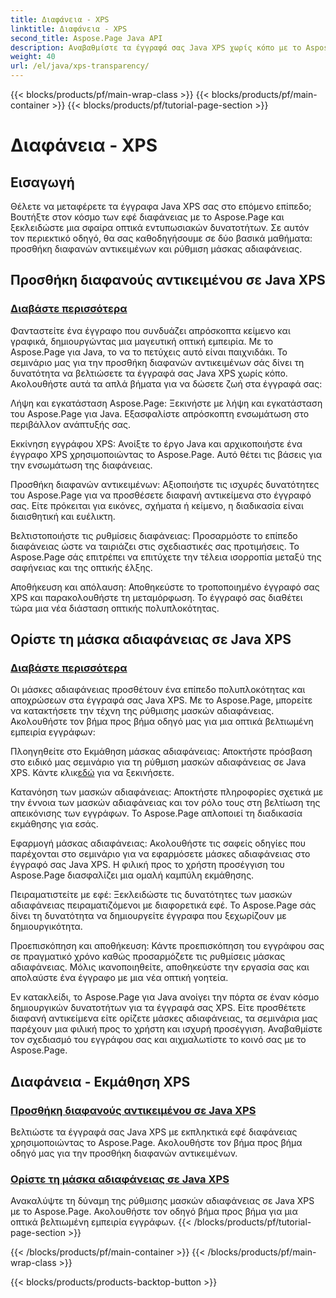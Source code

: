 ```yaml
---
title: Διαφάνεια - XPS
linktitle: Διαφάνεια - XPS
second_title: Aspose.Page Java API
description: Αναβαθμίστε τα έγγραφά σας Java XPS χωρίς κόπο με το Aspose.Page. Μάθετε να προσθέτετε διαφανή αντικείμενα και να ορίζετε μάσκες αδιαφάνειας στα σεμινάρια μας για βελτιωμένα οπτικά εφέ.
weight: 40
url: /el/java/xps-transparency/
---
```


{{< blocks/products/pf/main-wrap-class >}}
{{< blocks/products/pf/main-container >}}
{{< blocks/products/pf/tutorial-page-section >}}

# Διαφάνεια - XPS

## Εισαγωγή

Θέλετε να μεταφέρετε τα έγγραφα Java XPS σας στο επόμενο επίπεδο; Βουτήξτε στον κόσμο των εφέ διαφάνειας με το Aspose.Page και ξεκλειδώστε μια σφαίρα οπτικά εντυπωσιακών δυνατοτήτων. Σε αυτόν τον περιεκτικό οδηγό, θα σας καθοδηγήσουμε σε δύο βασικά μαθήματα: προσθήκη διαφανών αντικειμένων και ρύθμιση μάσκας αδιαφάνειας.

## Προσθήκη διαφανούς αντικειμένου σε Java XPS
### [Διαβάστε περισσότερα](./add-transparent-object/)

Φανταστείτε ένα έγγραφο που συνδυάζει απρόσκοπτα κείμενο και γραφικά, δημιουργώντας μια μαγευτική οπτική εμπειρία. Με το Aspose.Page για Java, το να το πετύχεις αυτό είναι παιχνιδάκι. Το σεμινάριο μας για την προσθήκη διαφανών αντικειμένων σάς δίνει τη δυνατότητα να βελτιώσετε τα έγγραφά σας Java XPS χωρίς κόπο. Ακολουθήστε αυτά τα απλά βήματα για να δώσετε ζωή στα έγγραφά σας:

Λήψη και εγκατάσταση Aspose.Page: Ξεκινήστε με λήψη και εγκατάσταση του Aspose.Page για Java. Εξασφαλίστε απρόσκοπτη ενσωμάτωση στο περιβάλλον ανάπτυξής σας.

Εκκίνηση εγγράφου XPS: Ανοίξτε το έργο Java και αρχικοποιήστε ένα έγγραφο XPS χρησιμοποιώντας το Aspose.Page. Αυτό θέτει τις βάσεις για την ενσωμάτωση της διαφάνειας.

Προσθήκη διαφανών αντικειμένων: Αξιοποιήστε τις ισχυρές δυνατότητες του Aspose.Page για να προσθέσετε διαφανή αντικείμενα στο έγγραφό σας. Είτε πρόκειται για εικόνες, σχήματα ή κείμενο, η διαδικασία είναι διαισθητική και ευέλικτη.

Βελτιστοποιήστε τις ρυθμίσεις διαφάνειας: Προσαρμόστε το επίπεδο διαφάνειας ώστε να ταιριάζει στις σχεδιαστικές σας προτιμήσεις. Το Aspose.Page σάς επιτρέπει να επιτύχετε την τέλεια ισορροπία μεταξύ της σαφήνειας και της οπτικής έλξης.

Αποθήκευση και απόλαυση: Αποθηκεύστε το τροποποιημένο έγγραφό σας XPS και παρακολουθήστε τη μεταμόρφωση. Το έγγραφό σας διαθέτει τώρα μια νέα διάσταση οπτικής πολυπλοκότητας.

## Ορίστε τη μάσκα αδιαφάνειας σε Java XPS
### [Διαβάστε περισσότερα](./set-opacity-mask/)

Οι μάσκες αδιαφάνειας προσθέτουν ένα επίπεδο πολυπλοκότητας και αποχρώσεων στα έγγραφά σας Java XPS. Με το Aspose.Page, μπορείτε να κατακτήσετε την τέχνη της ρύθμισης μασκών αδιαφάνειας. Ακολουθήστε τον βήμα προς βήμα οδηγό μας για μια οπτικά βελτιωμένη εμπειρία εγγράφων:

 Πλοηγηθείτε στο Εκμάθηση μάσκας αδιαφάνειας: Αποκτήστε πρόσβαση στο ειδικό μας σεμινάριο για τη ρύθμιση μασκών αδιαφάνειας σε Java XPS. Κάντε κλικ[εδώ](./set-opacity-mask/) για να ξεκινήσετε.

Κατανόηση των μασκών αδιαφάνειας: Αποκτήστε πληροφορίες σχετικά με την έννοια των μασκών αδιαφάνειας και τον ρόλο τους στη βελτίωση της απεικόνισης των εγγράφων. Το Aspose.Page απλοποιεί τη διαδικασία εκμάθησης για εσάς.

Εφαρμογή μάσκας αδιαφάνειας: Ακολουθήστε τις σαφείς οδηγίες που παρέχονται στο σεμινάριο για να εφαρμόσετε μάσκες αδιαφάνειας στο έγγραφό σας Java XPS. Η φιλική προς το χρήστη προσέγγιση του Aspose.Page διασφαλίζει μια ομαλή καμπύλη εκμάθησης.

Πειραματιστείτε με εφέ: Ξεκλειδώστε τις δυνατότητες των μασκών αδιαφάνειας πειραματιζόμενοι με διαφορετικά εφέ. Το Aspose.Page σάς δίνει τη δυνατότητα να δημιουργείτε έγγραφα που ξεχωρίζουν με δημιουργικότητα.

Προεπισκόπηση και αποθήκευση: Κάντε προεπισκόπηση του εγγράφου σας σε πραγματικό χρόνο καθώς προσαρμόζετε τις ρυθμίσεις μάσκας αδιαφάνειας. Μόλις ικανοποιηθείτε, αποθηκεύστε την εργασία σας και απολαύστε ένα έγγραφο με μια νέα οπτική γοητεία.

Εν κατακλείδι, το Aspose.Page για Java ανοίγει την πόρτα σε έναν κόσμο δημιουργικών δυνατοτήτων για τα έγγραφά σας XPS. Είτε προσθέτετε διαφανή αντικείμενα είτε ορίζετε μάσκες αδιαφάνειας, τα σεμινάρια μας παρέχουν μια φιλική προς το χρήστη και ισχυρή προσέγγιση. Αναβαθμίστε τον σχεδιασμό του εγγράφου σας και αιχμαλωτίστε το κοινό σας με το Aspose.Page.
## Διαφάνεια - Εκμάθηση XPS
### [Προσθήκη διαφανούς αντικειμένου σε Java XPS](./add-transparent-object/)
Βελτιώστε τα έγγραφά σας Java XPS με εκπληκτικά εφέ διαφάνειας χρησιμοποιώντας το Aspose.Page. Ακολουθήστε τον βήμα προς βήμα οδηγό μας για την προσθήκη διαφανών αντικειμένων. 
### [Ορίστε τη μάσκα αδιαφάνειας σε Java XPS](./set-opacity-mask/)
Ανακαλύψτε τη δύναμη της ρύθμισης μασκών αδιαφάνειας σε Java XPS με το Aspose.Page. Ακολουθήστε τον οδηγό βήμα προς βήμα για μια οπτικά βελτιωμένη εμπειρία εγγράφων.
{{< /blocks/products/pf/tutorial-page-section >}}

{{< /blocks/products/pf/main-container >}}
{{< /blocks/products/pf/main-wrap-class >}}

{{< blocks/products/products-backtop-button >}}
